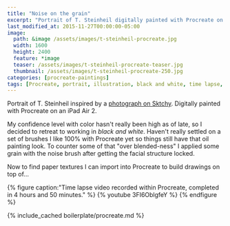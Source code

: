 ```yaml
---
title: "Noise on the grain"
excerpt: "Portrait of T. Steinheil digitally painted with Procreate on an iPad."
last_modified_at: 2015-11-27T00:00:00-05:00
image: 
  path: &image /assets/images/t-steinheil-procreate.jpg
  width: 1600
  height: 2400
  feature: *image
  teaser: /assets/images/t-steinheil-procreate-teaser.jpg
  thumbnail: /assets/images/t-steinheil-procreate-250.jpg
categories: [procreate-paintings]
tags: [Procreate, portrait, illustration, black and white, time lapse, Sktchy]
---
```


Portrait of T. Steinheil inspired by a [photograph on Sktchy](http://sktchy.com/hvnEKC ). Digitally painted with Procreate on an iPad Air 2. 

My confidence level with color hasn't really been high as of late, so I decided to retreat to working in *black and white*. Haven't really settled on a set of brushes I like 100% with Procreate yet so things still have that oil painting look. To counter some of that "over blended-ness" I applied some grain with the noise brush after getting the facial structure locked.

Now to find paper textures I can import into Procreate to build drawings on top of...

{% figure caption:"Time lapse video recorded within Procreate, completed in 4 hours and 50 minutes." %}
{% youtube 3FI6OblgfeY %}
{% endfigure %}

{% include_cached boilerplate/procreate.md %}
